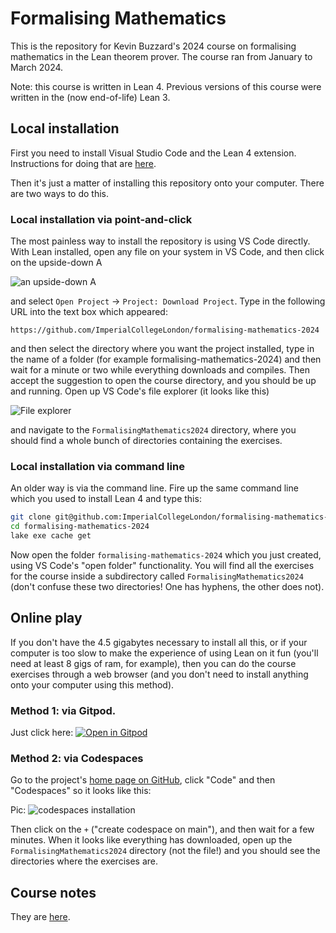 # Formalising Mathematics

This is the repository for Kevin Buzzard's 2024 course on formalising mathematics in the Lean theorem prover. The course ran from January to March 2024. 

Note: this course is written in Lean 4. Previous versions of this course were written in the (now end-of-life) Lean 3.

## Local installation

First you need to install Visual Studio Code and the Lean 4 extension. Instructions for doing that are [here](https://leanprover-community.github.io/get_started.html#regular-install).

Then it's just a matter of installing this repository onto your computer. There are two ways to do this.

### Local installation via point-and-click

The most painless way to install the repository is using VS Code directly. With Lean installed, open any file on your system in VS Code, and then click on the upside-down A

![an upside-down A](png/clone_forall.png?raw=true "an upside-down A")

and select `Open Project` -> `Project: Download Project`. Type in the following URL into the text box which appeared:

```
https://github.com/ImperialCollegeLondon/formalising-mathematics-2024
```

and then select the directory where you want the project installed, type in the name of a folder (for example formalising-mathematics-2024) and then wait for a minute or two while everything downloads and compiles. Then accept the suggestion to open the course directory, and you should be up and running. Open up VS Code's file explorer (it looks like this)

![File explorer](png/file_explorer.png?raw=true "File explorer")

and navigate to the `FormalisingMathematics2024` directory, where you should find a whole bunch of directories containing the exercises.

### Local installation via command line

An older way is via the command line. Fire up the same command line which you used to install Lean 4 and type this:

```bash
git clone git@github.com:ImperialCollegeLondon/formalising-mathematics-2024.git
cd formalising-mathematics-2024
lake exe cache get
```

Now open the folder `formalising-mathematics-2024` which you just created, using VS Code's "open folder" functionality. You will find all the exercises for the course inside a subdirectory called `FormalisingMathematics2024` (don't confuse these two
directories! One has hyphens, the other does not).
## Online play

If you don't have the 4.5 gigabytes necessary to install all this, or if your computer is too slow to make the experience of using Lean on it fun (you'll need at least 8 gigs of ram, for example), then you can do the course exercises through a web browser (and you don't need to install anything onto your computer using this method).

### Method 1: via Gitpod.

Just click here: [![Open in Gitpod](https://gitpod.io/button/open-in-gitpod.svg)](https://gitpod.io/#https://github.com/ImperialCollegeLondon/formalising-mathematics-2024)



### Method 2: via Codespaces

Go to the project's [home page on GitHub](https://github.com/ImperialCollegeLondon/formalising-mathematics-2024),
click "Code" and then "Codespaces" so it looks like this:

Pic: ![codespaces installation](png/codespaces.png?raw=true "codespaces installation")

Then click on the `+` ("create codespace on main"), and then wait for a few minutes. When it looks like everything has downloaded, open up the `FormalisingMathematics2024` directory (not the file!) and you should see the directories where the exercises are.

## Course notes

They are [here](https://www.ma.imperial.ac.uk/~buzzard/xena/formalising-mathematics-2024/). 
